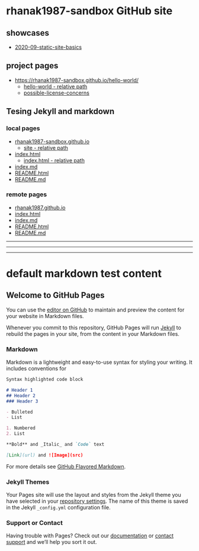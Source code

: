 <!-- This Source Code Form is subject to the terms of the Mozilla Public
   - License, v. 2.0. If a copy of the MPL was not distributed with this
   - file, You can obtain one at https://mozilla.org/MPL/2.0/. -->

# rhanak1987-sandbox GitHub site

## showcases
* [2020-09-static-site-basics](./showcases/2020-09-static-site-basics/)

## project pages
* https://rhanak1987-sandbox.github.io/hello-world/
  * [hello-world - relative path](./hello-world/)
  * [possible-license-concerns](https://rhanak1987-sandbox.github.io/hello-world/_possible-license-concerns.md)

## Tesing Jekyll and markdown

### local pages
* [rhanak1987-sandbox.github.io](https://rhanak1987-sandbox.github.io/)
  * [site - relative path](./)
* [index.html](https://rhanak1987-sandbox.github.io/index.html)
  * [index.html - relative path](./index.html)
* [index.md](https://rhanak1987-sandbox.github.io/index.md)
* [README.html](https://rhanak1987-sandbox.github.io/README.html)
* [README.md](https://rhanak1987-sandbox.github.io/README.md)

### remote pages
* [rhanak1987.github.io](https://rhanak1987.github.io/)
* [index.html](https://rhanak1987.github.io/index.html)
* [index.md](https://rhanak1987.github.io/index.md)
* [README.html](https://rhanak1987.github.io/README.html)
* [README.md](https://rhanak1987.github.io/README.md)


<!-- 
....;....1....;....2....;....3....;....4....;....5....;....6....;....7....;....8
....;....9....;....0....;....1....;....2
-->
___

***

___

# default markdown test content

## Welcome to GitHub Pages

You can use the [editor on GitHub](https://github.com/rhanak1987-sandbox/rhanak1987-sandbox.github.io/edit/main/README.md) to maintain and preview the content for your website in Markdown files.

Whenever you commit to this repository, GitHub Pages will run [Jekyll](https://jekyllrb.com/) to rebuild the pages in your site, from the content in your Markdown files.

### Markdown

Markdown is a lightweight and easy-to-use syntax for styling your writing. It includes conventions for

```markdown
Syntax highlighted code block

# Header 1
## Header 2
### Header 3

- Bulleted
- List

1. Numbered
2. List

**Bold** and _Italic_ and `Code` text

[Link](url) and ![Image](src)
```

For more details see [GitHub Flavored Markdown](https://guides.github.com/features/mastering-markdown/).

### Jekyll Themes

Your Pages site will use the layout and styles from the Jekyll theme you have selected in your [repository settings](https://github.com/rhanak1987-sandbox/rhanak1987-sandbox.github.io/settings). The name of this theme is saved in the Jekyll `_config.yml` configuration file.

### Support or Contact

Having trouble with Pages? Check out our [documentation](https://docs.github.com/categories/github-pages-basics/) or [contact support](https://github.com/contact) and we’ll help you sort it out.
